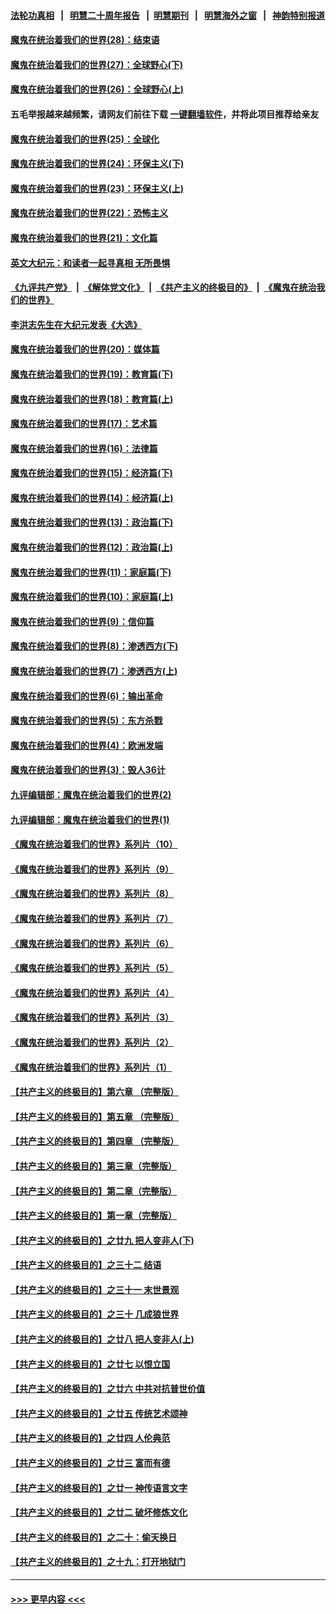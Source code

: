 #### [法轮功真相](https://github.com/gfw-breaker/truth/blob/master/README.md?t=0) &nbsp;&nbsp;|&nbsp;&nbsp; [明慧二十周年报告](https://github.com/gfw-breaker/mh-reports/blob/master/README.md?t=0) &nbsp;&nbsp;|&nbsp;&nbsp;[明慧期刊](https://github.com/gfw-breaker/mh-qikan) &nbsp;&nbsp;|&nbsp;&nbsp; [明慧海外之窗](https://github.com/gfw-breaker/mh-news/blob/master/README.md?t=0) &nbsp;&nbsp;|&nbsp;&nbsp; [神韵特别报道](https://github.com/gfw-breaker/mh-news/blob/master/shenyun.md?t=0)
#### [魔鬼在统治着我们的世界(28)：结束语](../pages/nsc422/n10936246.md?t=06091352) 
#### [魔鬼在统治着我们的世界(27)：全球野心(下)](../pages/nsc422/n10928319.md?t=06091352) 
#### [魔鬼在统治着我们的世界(26)：全球野心(上)](../pages/nsc422/n10900318.md?t=06091352) 
#### 五毛举报越来越频繁，请网友们前往下载 [一键翻墙软件](https://github.com/gfw-breaker/ssr-accounts)，并将此项目推荐给亲友
#### [魔鬼在统治着我们的世界(25)：全球化](../pages/nsc422/n10788205.md?t=06091352) 
#### [魔鬼在统治着我们的世界(24)：环保主义(下)](../pages/nsc422/n10695307.md?t=06091352) 
#### [魔鬼在统治着我们的世界(23)：环保主义(上)](../pages/nsc422/n10688613.md?t=06091352) 
#### [魔鬼在统治着我们的世界(22)：恐怖主义](../pages/nsc422/n10614727.md?t=06091352) 
#### [魔鬼在统治着我们的世界(21)：文化篇](../pages/nsc422/n10597706.md?t=06091352) 
#### [英文大纪元：和读者一起寻真相 无所畏惧](../pages/nsc422/n12542027.md?t=06091352) 
#### [《九评共产党》](https://github.com/begood0513/9ping.md/blob/master/README.md) &nbsp;|&nbsp; [《解体党文化》](../../../../jtdwh.md/blob/master/README.md)  &nbsp;|&nbsp; [《共产主义的终极目的》](../../../../gczydzjmd.md/blob/master/README.md) &nbsp;|&nbsp; [《魔鬼在统治我们的世界》](../../../../mgztzwmdsj.md/blob/master/README.md) 
#### [李洪志先生在大纪元发表《大选》](../pages/nsc422/n12534746.md?t=06091352) 
#### [魔鬼在统治着我们的世界(20)：媒体篇](../pages/nsc422/n10586579.md?t=06091352) 
#### [魔鬼在统治着我们的世界(19)：教育篇(下)](../pages/nsc422/n10564808.md?t=06091352) 
#### [魔鬼在统治着我们的世界(18)：教育篇(上)](../pages/nsc422/n10526970.md?t=06091352) 
#### [魔鬼在统治着我们的世界(17)：艺术篇](../pages/nsc422/n10499093.md?t=06091352) 
#### [魔鬼在统治着我们的世界(16)：法律篇](../pages/nsc422/n10485969.md?t=06091352) 
#### [魔鬼在统治着我们的世界(15)：经济篇(下)](../pages/nsc422/n10469975.md?t=06091352) 
#### [魔鬼在统治着我们的世界(14)：经济篇(上)](../pages/nsc422/n10457370.md?t=06091352) 
#### [魔鬼在统治着我们的世界(13)：政治篇(下)](../pages/nsc422/n10448270.md?t=06091352) 
#### [魔鬼在统治着我们的世界(12)：政治篇(上)](../pages/nsc422/n10444576.md?t=06091352) 
#### [魔鬼在统治着我们的世界(11)：家庭篇(下)](../pages/nsc422/n10440961.md?t=06091352) 
#### [魔鬼在统治着我们的世界(10)：家庭篇(上)](../pages/nsc422/n10435448.md?t=06091352) 
#### [魔鬼在统治着我们的世界(9)：信仰篇](../pages/nsc422/n10432159.md?t=06091352) 
#### [魔鬼在统治着我们的世界(8)：渗透西方(下)](../pages/nsc422/n10429603.md?t=06091352) 
#### [魔鬼在统治着我们的世界(7)：渗透西方(上)](../pages/nsc422/n10426013.md?t=06091352) 
#### [魔鬼在统治着我们的世界(6)：输出革命](../pages/nsc422/n10421536.md?t=06091352) 
#### [魔鬼在统治着我们的世界(5)：东方杀戮](../pages/nsc422/n10417707.md?t=06091352) 
#### [魔鬼在统治着我们的世界(4)：欧洲发端](../pages/nsc422/n10414890.md?t=06091352) 
#### [魔鬼在统治着我们的世界(3)：毁人36计](../pages/nsc422/n10411583.md?t=06091352) 
#### [九评编辑部：魔鬼在统治着我们的世界(2)](../pages/nsc422/n10410036.md?t=06091352) 
#### [九评编辑部：魔鬼在统治着我们的世界(1)](../pages/nsc422/n10406825.md?t=06091352) 
#### [《魔鬼在统治着我们的世界》系列片（10）](../pages/nsc422/n12292670.md?t=06091352) 
#### [《魔鬼在统治着我们的世界》系列片（9）](../pages/nsc422/n12290859.md?t=06091352) 
#### [《魔鬼在统治着我们的世界》系列片（8）](../pages/nsc422/n12287445.md?t=06091352) 
#### [《魔鬼在统治着我们的世界》系列片（7）](../pages/nsc422/n12283425.md?t=06091352) 
#### [《魔鬼在统治着我们的世界》系列片（6）](../pages/nsc422/n12282314.md?t=06091352) 
#### [《魔鬼在统治着我们的世界》系列片（5）](../pages/nsc422/n12281419.md?t=06091352) 
#### [《魔鬼在统治着我们的世界》系列片（4）](../pages/nsc422/n12274024.md?t=06091352) 
#### [《魔鬼在统治着我们的世界》系列片（3）](../pages/nsc422/n12271322.md?t=06091352) 
#### [《魔鬼在统治着我们的世界》系列片（2）](../pages/nsc422/n12269049.md?t=06091352) 
#### [《魔鬼在统治着我们的世界》系列片（1）](../pages/nsc422/n12267575.md?t=06091352) 
#### [【共产主义的终极目的】第六章 （完整版）](../pages/nsc422/n11428913.md?t=06091352) 
#### [【共产主义的终极目的】第五章 （完整版）](../pages/nsc422/n11428912.md?t=06091352) 
#### [【共产主义的终极目的】第四章 （完整版）](../pages/nsc422/n11428907.md?t=06091352) 
#### [【共产主义的终极目的】第三章（完整版）](../pages/nsc422/n11428848.md?t=06091352) 
#### [【共产主义的终极目的】第二章（完整版）](../pages/nsc422/n11428831.md?t=06091352) 
#### [【共产主义的终极目的】第一章（完整版）](../pages/nsc422/n11417651.md?t=06091352) 
#### [【共产主义的终极目的】之廿九 把人变非人(下)](../pages/nsc422/n11344140.md?t=06091352) 
#### [【共产主义的终极目的】之三十二 结语](../pages/nsc422/n11360535.md?t=06091352) 
#### [【共产主义的终极目的】之三十一 末世景观](../pages/nsc422/n11351129.md?t=06091352) 
#### [【共产主义的终极目的】之三十 几成狼世界](../pages/nsc422/n11348280.md?t=06091352) 
#### [【共产主义的终极目的】之廿八 把人变非人(上)](../pages/nsc422/n11340492.md?t=06091352) 
#### [【共产主义的终极目的】之廿七 以恨立国](../pages/nsc422/n11336944.md?t=06091352) 
#### [【共产主义的终极目的】之廿六 中共对抗普世价值](../pages/nsc422/n11324785.md?t=06091352) 
#### [【共产主义的终极目的】之廿五 传统艺术颂神](../pages/nsc422/n11296396.md?t=06091352) 
#### [【共产主义的终极目的】之廿四 人伦典范](../pages/nsc422/n11296397.md?t=06091352) 
#### [【共产主义的终极目的】之廿三 富而有德](../pages/nsc422/n11283598.md?t=06091352) 
#### [【共产主义的终极目的】之廿一 神传语言文字](../pages/nsc422/n11263265.md?t=06091352) 
#### [【共产主义的终极目的】之廿二 破坏修炼文化](../pages/nsc422/n11245728.md?t=06091352) 
#### [【共产主义的终极目的】之二十：偷天换日](../pages/nsc422/n11238846.md?t=06091352) 
#### [【共产主义的终极目的】之十九：打开地狱门](../pages/nsc422/n11206376.md?t=06091352) 

----
#### [ >>> 更早内容 <<< ](../indexes/nsc422-earlier.md)
